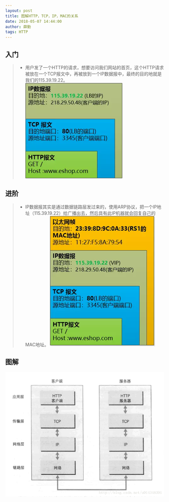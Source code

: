```yaml
---
layout: post
title: 图解HTTP，TCP，IP，MAC的关系
date: 2018-05-07 14:44:00
author: 薛勤
tags: HTTP
---
```

## 入门

>*  用户发了一个HTTP的请求，想要访问我们网站的首页，这个HTTP请求被放在一个TCP报文中，再被放到一个IP数据报中，最终的目的地就是我们的115.39.19.22。 ![](./20180507图解HTTPTCPIPMAC的关系/1136672-20190623140056541-754095551.png)

## 进阶

>*  IP数据报其实是通过数据链路层发过来的，使用ARP协议，把一个IP地址（115.39.19.22）给广播出去，然后具有此IP机器就会回复自己的MAC地址。 ![](./20180507图解HTTPTCPIPMAC的关系/1136672-20190623140108939-1068943248.png)

## 图解


![](./20180507图解HTTPTCPIPMAC的关系/1136672-20190623140124684-759993153.png)